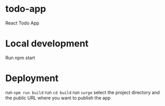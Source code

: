 # todo-app
 React Todo App


# Local development
Run npm start

# Deployment
run `npm run build`
run `cd build`
run `surge`
select the project directory and the public URL where you want to publish the app
